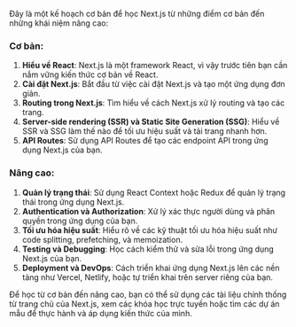 Đây là một kế hoạch cơ bản để học Next.js từ những điểm cơ bản đến những khái niệm nâng cao:

### Cơ bản:

1. **Hiểu về React**: Next.js là một framework React, vì vậy trước tiên bạn cần nắm vững kiến thức cơ bản về React.
2. **Cài đặt Next.js**: Bắt đầu từ việc cài đặt Next.js và tạo một ứng dụng đơn giản.
3. **Routing trong Next.js**: Tìm hiểu về cách Next.js xử lý routing và tạo các trang.
4. **Server-side rendering (SSR) và Static Site Generation (SSG)**: Hiểu về SSR và SSG làm thế nào để tối ưu hiệu suất và tải trang nhanh hơn.
5. **API Routes**: Sử dụng API Routes để tạo các endpoint API trong ứng dụng Next.js của bạn.

### Nâng cao:

1. **Quản lý trạng thái**: Sử dụng React Context hoặc Redux để quản lý trạng thái trong ứng dụng Next.js.
2. **Authentication và Authorization**: Xử lý xác thực người dùng và phân quyền trong ứng dụng của bạn.
3. **Tối ưu hóa hiệu suất**: Hiểu rõ về các kỹ thuật tối ưu hóa hiệu suất như code splitting, prefetching, và memoization.
4. **Testing và Debugging**: Học cách kiểm thử và sửa lỗi trong ứng dụng Next.js của bạn.
5. **Deployment và DevOps**: Cách triển khai ứng dụng Next.js lên các nền tảng như Vercel, Netlify, hoặc tự triển khai trên server riêng của bạn.

Để học từ cơ bản đến nâng cao, bạn có thể sử dụng các tài liệu chính thống từ trang chủ của Next.js, xem các khóa học trực tuyến hoặc tìm các dự án mẫu để thực hành và áp dụng kiến thức của mình.
